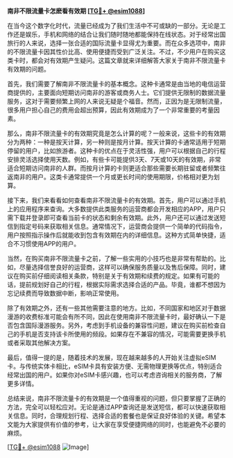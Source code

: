 **南非不限流量卡怎麽看有效期 [[TG💪+ @esim1088](https://t.me/s/esim1088)]**

在当今这个数字化时代，流量已经成为了我们生活中不可或缺的一部分。无论是工作还是娱乐，手机和网络的结合让我们随时随地都能保持在线状态。对于经常出国旅行的人来说，选择一张合适的国际流量卡显得尤为重要。而在众多选项中，南非的不限流量卡因其性价比高、使用便捷而受到广泛关注。不过，不少用户在购买这类卡时，都会对有效期产生疑问。这篇文章就来详细解答大家关于南非不限流量卡有效期的问题。

首先，我们需要了解南非不限流量卡的基本概念。这种卡通常是由当地的电信运营商提供的，主要面向短期访问南非的游客或商务人士。它们提供无限制的数据流量服务，这对于需要频繁上网的人来说无疑是个福音。然而，正因为是无限制流量，很多用户担心自己的费用会超出预算，因此有效期成为了一个非常重要的考量因素。

那么，南非不限流量卡的有效期究竟是怎么计算的呢？一般来说，这些卡的有效期分为两种：一种是按天计算，另一种则是按月计算。按天计算的卡通常适用于短期停留的用户，比如旅游者。这种卡的优点在于灵活性强，用户可以根据自己的行程安排灵活选择使用天数。例如，有些卡可能提供3天、7天或10天的有效期，非常适合短期访问南非的人群。而按月计算的卡则更适合那些需要长期驻留或者频繁往返南非的用户。这类卡通常提供一个月或更长时间的使用期限，价格相对更为划算。

接下来，我们来看看如何查看南非不限流量卡的有效期。首先，用户可以通过手机上的应用程序来查询。大多数提供此类服务的运营商都会开发相应的APP，用户只需下载并登录即可查看当前卡的状态和剩余有效期。此外，用户还可以通过发送短信到指定号码来获取相关信息。通常情况下，运营商会提供一个简单的代码指令，用户按照指示操作后就能收到包含有效期在内的详细信息。这种方式简单快捷，适合不习惯使用APP的用户。

当然，在购买南非不限流量卡之前，了解一些实用的小技巧也是非常有帮助的。比如，尽量选择信誉良好的运营商，这样可以确保服务质量以及售后保障。同时，建议在购买前仔细阅读相关条款，特别是关于有效期和续费的规定。如果有可能的话，提前规划好自己的行程，根据实际需求选择合适的产品。毕竟，谁都不想因为忘记续费而导致数据中断，影响正常使用。

除了有效期之外，还有一些其他需要注意的地方。比如，不同国家和地区对于数据漫游的收费标准可能会有所不同，因此在使用南非不限流量卡时，最好确认一下是否包含国际漫游服务。另外，考虑到手机设备的兼容性问题，建议在购买前检查自己的手机是否支持该卡所使用的频段。如果存在不兼容的情况，可能需要更换手机或者采取其他解决方案。

最后，值得一提的是，随着技术的发展，现在越来越多的人开始关注虚拟eSIM卡。与传统实体卡相比，eSIM卡具有安装方便、无需物理更换等优点，特别适合经常出国的用户。如果你对eSIM卡感兴趣，也可以考虑咨询相关的服务商，了解更多详情。

总结来说，南非不限流量卡的有效期是一个值得重视的问题，但只要掌握了正确的方法，完全可以轻松应对。无论是通过APP查询还是发送短信，都可以快速获取相关信息。同时，合理规划行程、选择合适的套餐也是保证良好体验的关键。希望本文能为大家提供有价值的参考，让大家在享受便捷网络的同时，也能避免不必要的麻烦。

[[TG💪+ @esim1088](https://t.me/s/esim1088) ![Image](https://i.postimg.cc/4NQfJmqS/Snipaste-2025-05-13-00-14-12.png)]